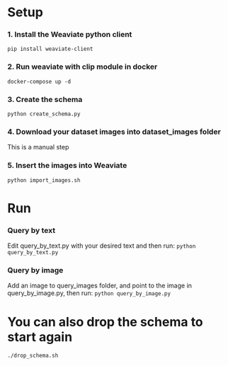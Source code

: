 # Setup
### 1. Install the Weaviate python client
```pip install weaviate-client```

### 2. Run weaviate with clip module in docker
```docker-compose up -d```

### 3. Create the schema
```python create_schema.py```

### 4. Download your dataset images into dataset_images folder
This is a manual step

### 5. Insert the images into Weaviate
```python import_images.sh```


# Run
### Query by text
Edit query_by_text.py with your desired text and then run:
```python query_by_text.py```

### Query by image 
Add an image to query_images folder, and point to the image in query_by_image.py, then run:
```python query_by_image.py```


# You can also drop the schema to start again
```./drop_schema.sh```
